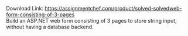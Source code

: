 Download Link: https://assignmentchef.com/product/solved-solvedweb-form-consisting-of-3-pages
<br>
Build an ASP.NET web form consisting of 3 pages to store string input, without having a database backend.